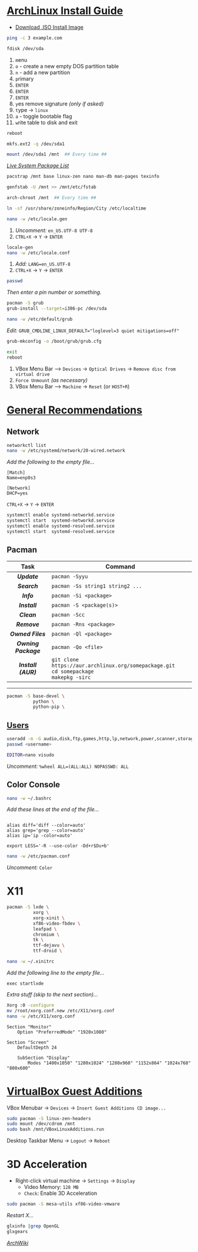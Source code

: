 [ArchLinux Install Guide](https://wiki.archlinux.org/title/Installation_guide)
========================================

* [Download .ISO Install Image](https://geo.mirror.pkgbuild.com/iso/latest/archlinux-x86_64.iso)

```bash
ping -c 3 example.com
```

```bash
fdisk /dev/sda
```
1.  `m`enu
2.  `o` - create a new empty DOS partition table
3.  `n` - add a new partition
4.  `p`rimary
5.  `ENTER`
6.  `ENTER`
7.  `ENTER`
8.  `y`es remove signature _(only if asked)_
9.  `t`ype -> `linux`
10. `a` - toggle bootable flag
11. `w`rite table to disk and exit
```bash
reboot
```

```bash
mkfs.ext2 -q /dev/sda1
```

```bash
mount /dev/sda1 /mnt  ## Every time ##
```

[_Live System Package List_](https://geo.mirror.pkgbuild.com/iso/latest/arch/pkglist.x86_64.txt)

```bash
pacstrap /mnt base linux-zen nano man-db man-pages texinfo
```

```bash
genfstab -U /mnt >> /mnt/etc/fstab
```

```bash
arch-chroot /mnt  ## Every time ##
```

```bash
ln -sf /usr/share/zoneinfo/Region/City /etc/localtime
```

```bash
nano -w /etc/locale.gen
```
1. _Uncomment:_ `en_US.UTF-8 UTF-8`
2. `CTRL+X` -> `Y` -> `ENTER`

```bash
locale-gen
nano -w /etc/locale.conf
```
1. _Add:_ `LANG=en_US.UTF-8`
2. `CTRL+X` -> `Y` -> `ENTER`

```bash
passwd
```
_Then enter a pin number or something._

```bash
pacman -S grub
grub-install --target=i386-pc /dev/sda

nano -w /etc/default/grub
```
_Edit:_ `GRUB_CMDLINE_LINUX_DEFAULT="loglevel=3 quiet mitigations=off"`

```bash
grub-mkconfig -o /boot/grub/grub.cfg

exit
reboot
```
1. VBox Menu Bar --> `Devices` -> `Optical Drives` -> `Remove disc from virtual drive`
2. `Force Unmount` _(as necessary)_
3. VBox Menu Bar --> `Machine` -> `Reset` (or `HOST+R`)


[General Recommendations](https://wiki.archlinux.org/title/General_recommendations)
========================================

Network
----------------------------------------

```bash
networkctl list
nano -w /etc/systemd/network/20-wired.network
```
_Add the following to the empty file..._
```
[Match]
Name=enp0s3

[Network]
DHCP=yes
```
`CTRL+X` -> `Y` -> `ENTER`

```bash
systemctl enable systemd-networkd.service
systemctl start  systemd-networkd.service
systemctl enable systemd-resolved.service
systemctl start  systemd-resolved.service
```


Pacman
----------------------------------------

Task                 | Command
:-------------------:|---------------------------------
___Update___         | `pacman -Syyu`
___Search___         | `pacman -Ss string1 string2 ...`
___Info___           | `pacman -Si <package>`
___Install___        | `pacman -S <package(s)>`
___Clean___          | `pacman -Scc`
___Remove___         | `pacman -Rns <package>`
___Owned Files___    | `pacman -Ql <package>`
___Owning Package___ | `pacman -Qo <file>`
___Install (AUR)___  | `git clone https://aur.archlinux.org/somepackage.git`<br />`cd somepackage`<br />`makepkg -sirc`

---
```bash
pacman -S base-devel \
          python \
          python-pip \
```


[Users](https://wiki.archlinux.org/title/User:Gen2ly/Users_and_groups#Group_listings)
----------------------------------------

```bash
useradd -m -G audio,disk,ftp,games,http,lp,network,power,scanner,storage,sys,users,uucp,video,wheel <username>
passwd <username>

EDITOR=nano visudo
```
_Uncomment:_ `%wheel ALL=(ALL:ALL) NOPASSWD: ALL`


Color Console
----------------------------------------
```bash
nano -w ~/.bashrc
```
_Add these lines at the end of the file..._
```

alias diff='diff --color=auto'
alias grep='grep --color=auto'
alias ip='ip -color=auto'

export LESS='-R --use-color -Dd+r$Du+b'
```

```bash
nano -w /etc/pacman.conf
```
_Uncomment:_ `Color`


X11
========================================

```bash
pacman -S lxde \
          xorg \
          xorg-xinit \
          xf86-video-fbdev \
          leafpad \
          chromium \
          tk \
          ttf-dejavu \
          ttf-droid \
```

```bash
nano -w ~/.xinitrc
```
_Add the following line to the empty file..._
```
exec startlxde
```

_Extra stuff (skip to the next section)..._
```bash
Xorg :0 -configure
mv /root/xorg.conf.new /etc/X11/xorg.conf
nano -w /etc/X11/xorg.conf
```
```
Section "Monitor"
    Option "PreferredMode" "1920x1080"

Section "Screen"
    DefaultDepth 24

    SubSection "Display"
        Modes "1400x1050" "1280x1024" "1280x960" "1152x864" "1024x768" "800x600"
```


[VirtualBox Guest Additions](https://wiki.archlinux.org/title/VirtualBox/Install_Arch_Linux_as_a_guest)
========================================

VBox Menubar -> `Devices` -> `Insert Guest Additions CD image...`
```bash
sudo pacman -S linux-zen-headers
sudo mount /dev/cdrom /mnt
sudo bash /mnt/VBoxLinuxAdditions.run
```
Desktop Taskbar Menu -> `Logout` -> `Reboot`


3D Acceleration
========================================
* Right-click virtual machine -> `Settings` -> `Display`
    - Video Memory: `128 MB`
    - `Check`: Enable 3D Acceleration
```bash
sudo pacman -S mesa-utils xf86-video-vmware
```
_Restart X..._
```bash
glxinfo |grep OpenGL
glxgears
```


[_ArchWiki_](https://wiki.archlinux.org/)
